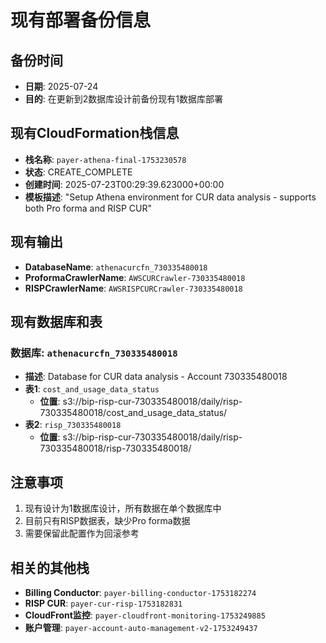 # 现有部署备份信息

## 备份时间
- **日期**: 2025-07-24
- **目的**: 在更新到2数据库设计前备份现有1数据库部署

## 现有CloudFormation栈信息
- **栈名称**: `payer-athena-final-1753230578`
- **状态**: CREATE_COMPLETE
- **创建时间**: 2025-07-23T00:29:39.623000+00:00
- **模板描述**: "Setup Athena environment for CUR data analysis - supports both Pro forma and RISP CUR"

## 现有输出
- **DatabaseName**: `athenacurcfn_730335480018`
- **ProformaCrawlerName**: `AWSCURCrawler-730335480018`
- **RISPCrawlerName**: `AWSRISPCURCrawler-730335480018`

## 现有数据库和表
### 数据库: `athenacurcfn_730335480018`
- **描述**: Database for CUR data analysis - Account 730335480018
- **表1**: `cost_and_usage_data_status`
  - **位置**: s3://bip-risp-cur-730335480018/daily/risp-730335480018/cost_and_usage_data_status/
- **表2**: `risp_730335480018`
  - **位置**: s3://bip-risp-cur-730335480018/daily/risp-730335480018/risp-730335480018/

## 注意事项
1. 现有设计为1数据库设计，所有数据在单个数据库中
2. 目前只有RISP数据表，缺少Pro forma数据
3. 需要保留此配置作为回滚参考

## 相关的其他栈
- **Billing Conductor**: `payer-billing-conductor-1753182274`
- **RISP CUR**: `payer-cur-risp-1753182831`
- **CloudFront监控**: `payer-cloudfront-monitoring-1753249885`
- **账户管理**: `payer-account-auto-management-v2-1753249437`
